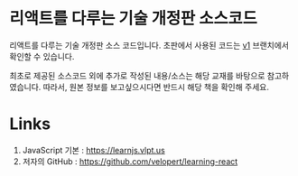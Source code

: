 # 리액트를 다루는 기술 개정판 소스코드

리액트를 다루는 기술 개정판 소스 코드입니다.
초판에서 사용된 코드는 [v1](https://github.com/velopert/learning-react/tree/v1) 브랜치에서 확인할 수 있습니다.

최초로 제공된 소스코드 외에 추가로 작성된 내용/소스는 해당 교재를 바탕으로 참고하였습니다.
따라서, 원본 정보를 보고싶으시다면 반드시 해당 책을 확인해 주세요.

# Links
1. JavaScript 기본 : https://learnjs.vlpt.us
2. 저자의 GitHub : https://github.com/velopert/learning-react
